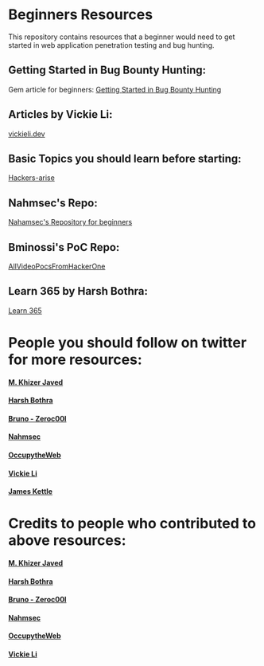 # Beginners Resources
This repository contains resources that a beginner would need to get started in web application penetration testing and bug hunting.

## Getting Started in Bug Bounty Hunting:
Gem article for beginners:
[Getting Started in Bug Bounty Hunting](https://whoami.securitybreached.org/2019/06/03/guide-getting-started-in-bug-bounty-hunting/)


## Articles by Vickie Li:
[vickieli.dev](https://vickieli.dev/)

## Basic Topics you should learn before starting:
[Hackers-arise](https://www.hackers-arise.com/getting-started) 

## Nahmsec's Repo:
[Nahamsec's Repository for beginners](https://github.com/nahamsec/Resources-for-Beginner-Bug-Bounty-Hunters)

## Bminossi's PoC Repo:
[AllVideoPocsFromHackerOne](https://github.com/bminossi/AllVideoPocsFromHackerOne)

## Learn 365 by Harsh Bothra:
[Learn 365](https://github.com/harsh-bothra/learn365)


# People you should follow on twitter for more resources:
#### [M. Khizer Javed](https://twitter.com/KHIZER_JAVED47)
#### [Harsh Bothra](https://twitter.com/harshbothra_)
#### [Bruno - Zeroc00I](https://twitter.com/zeroc00I)
#### [Nahmsec](https://twitter.com/NahamSec)
#### [OccupytheWeb](https://twitter.com/three_cube)
#### [Vickie Li](https://twitter.com/vickieli7)
#### [James Kettle](https://twitter.com/albinowax)

# Credits to people who contributed to above resources: 
#### [M. Khizer Javed](https://twitter.com/KHIZER_JAVED47)
#### [Harsh Bothra](https://twitter.com/harshbothra_)
#### [Bruno - Zeroc00I](https://twitter.com/zeroc00I)
#### [Nahmsec](https://twitter.com/NahamSec)
#### [OccupytheWeb](https://twitter.com/three_cube)
#### [Vickie Li](https://twitter.com/vickieli7)
